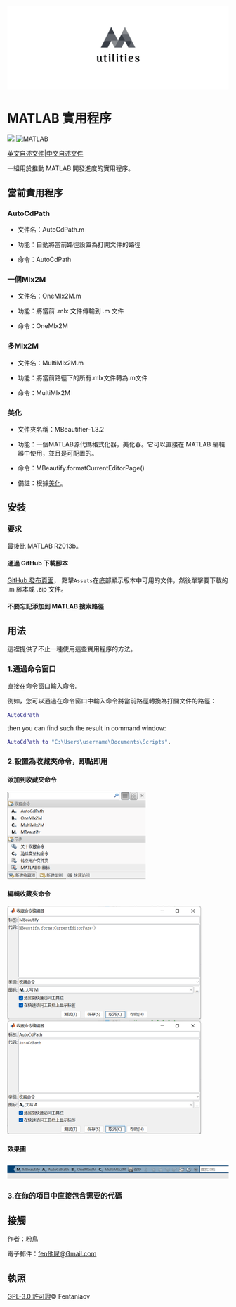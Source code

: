 ![logo](README.assets/logo.png)

# MATLAB 實用程序

<p>
	<img src="https://img.shields.io/github/v/release/fentaniao/MATLAB-Utilities?&color=blue&logo=hack-the-box"/>
	<img alt="MATLAB" src="https://img.shields.io/badge/-MATLAB-00ADD8?style=flat&logo=matrix&logoColor=white"/>
</p>

[英文自述文件](https://github.com/Fentaniao/MATLAB-Utilities/blob/main/README.md)\|[中文自述文件](https://github.com/Fentaniao/MATLAB-Utilities/blob/main/README_zh.md)

一組用於推動 MATLAB 開發進度的實用程序。

## 當前實用程序

### AutoCdPath

-   文件名：AutoCdPath.m

-   功能：自動將當前路徑設置為打開文件的路徑

-   命令：AutoCdPath

### 一個Mlx2M

-   文件名：OneMlx2M.m

-   功能：將當前 .mlx 文件傳輸到 .m 文件

-   命令：OneMlx2M

### 多Mlx2M

-   文件名：MultiMlx2M.m

-   功能：將當前路徑下的所有.mlx文件轉為.m文件

-   命令：MultiMlx2M

### 美化

-   文件夾名稱：MBeautifier-1.3.2

-   功能：一個MATLAB源代碼格式化器，美化器。它可以直接在 MATLAB 編輯器中使用，並且是可配置的。

-   命令：MBeautify.formatCurrentEditorPage()

-   備註：根據[美化](https://github.com/davidvarga/MBeautifier)。

## 安裝

### 要求

最後比 MATLAB R2013b。

#### 通過 GitHub 下載腳本

[GitHub 發布頁面](https://github.com/Fentaniao/MATLAB-Utilities/releases)， 點擊`Assets`在底部顯示版本中可用的文件，然後單擊要下載的 .m 腳本或 .zip 文件。

#### 不要忘記添加到 MATLAB 搜索路徑

## 用法

這裡提供了不止一種使用這些實用程序的方法。

### 1.通過命令窗口

直接在命令窗口輸入命令。

例如，您可以通過在命令窗口中輸入命令將當前路徑轉換為打開文件的路徑：

```matlab
AutoCdPath
```

then you can find such the result in command window:

```matlab
AutoCdPath to "C:\Users\username\Documents\Scripts".
```

### 2.設置為收藏夾命令，即點即用

#### 添加到收藏夾命令

<img src="README.assets/image-20210921110048305.png" alt="image-20210921110048305" style="zoom: 50%;" />

#### 編輯收藏夾命令

<img src="README.assets/image-20210921110103753.png" alt="image-20210921110103753" style="zoom:50%;" />

<img src="README.assets/image-20210921110115227.png" alt="image-20210921110115227" style="zoom:50%;" />

#### 效果圖

<img src="README.assets/image-20210921110140550.png" alt="image-20210921110140550"  /> 

### 3.在你的項目中直接包含需要的代碼

## 接觸

作者：粉鳥

電子郵件：[fen他尿@Gmail.com](mailto:Fentaniao@gmail.com)

## 執照

[GPL-3.0 許可證](https://github.com/Fentaniao/MATLAB-Utilities/blob/main/LICENSE)© Fentaniaov
